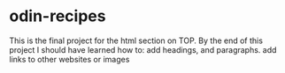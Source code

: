 # odin-recipes
This is the final project for the html section on TOP.
By the end of this project I should have learned how to:
add headings, and paragraphs.
add links to other websites or images